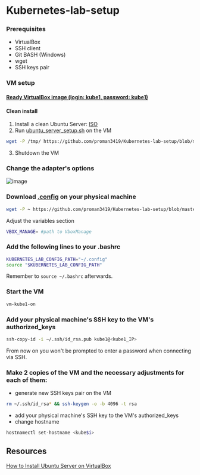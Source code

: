 # Kubernetes-lab-setup

### Prerequisites
- VirtualBox
- SSH client
- Git BASH (Windows)
- wget
- SSH keys pair

### VM setup
#### [Ready VirtualBox image (login: kube1, password: kube1)](https://drive.google.com/drive/folders/1G2dPVc7KuywBpo7x3FYjypA1Iik9VFWG?usp=share_link)
#### Clean install
1. Install a clean Ubuntu Server: [ISO](https://ubuntu.com/download/server)
2. Run [ubuntu_server_setup.sh](https://github.com/proman3419/Kubernetes-lab-setup/blob/master/ubuntu_server_setup.sh) on the VM
```bash
wget -P /tmp/ https://github.com/proman3419/Kubernetes-lab-setup/blob/master/ubuntu_server_setup.sh && chmod +x /tmp/ubuntu_server_setup.sh && /tmp/ubuntu_server_setup.sh
```
3. Shutdown the VM

### Change the adapter's options
![image](https://user-images.githubusercontent.com/29145519/226700209-2f4f55f6-8add-4c75-a296-d5e44a5c4df7.png)

### Download [.config](https://github.com/proman3419/Kubernetes-lab-setup/blob/master/.config.sh) on your physical machine
```bash
wget -P ~ https://github.com/proman3419/Kubernetes-lab-setup/blob/master/.config.sh
```
Adjust the variables section
```bash
VBOX_MANAGE= #path to VboxManage
```

### Add the following lines to your .bashrc
```bash
KUBERNETES_LAB_CONFIG_PATH="~/.config"
source "$KUBERNETES_LAB_CONFIG_PATH"
```
Remember to `source ~/.bashrc` afterwards.

### Start the VM
```bash
vm-kube1-on
```

### Add your physical machine's SSH key to the VM's authorized_keys
```bash
ssh-copy-id -i ~/.ssh/id_rsa.pub kube1@<kube1_IP>
```
From now on you won't be prompted to enter a password when connecting via SSH.

### Make 2 copies of the VM and the necessary adjustments for each of them:
- generate new SSH keys pair on the VM
```bash
rm ~/.ssh/id_rsa* && ssh-keygen -o -b 4096 -t rsa
```
- add your physical machine's SSH key to the VM's authorized_keys
- change hostname
```bash
hostnamectl set-hostname <kube$i>
```

## Resources
[How to Install Ubuntu Server on VirtualBox](https://hibbard.eu/install-ubuntu-virtual-box/)
